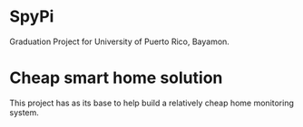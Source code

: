 # SpyPi
Graduation Project for University of Puerto Rico, Bayamon.

# Cheap smart home solution
This project has as its base to help build a relatively cheap home monitoring system.
